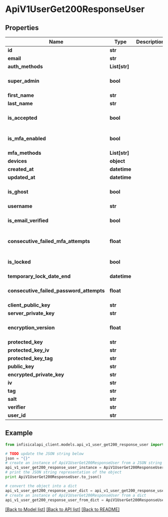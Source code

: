 # ApiV1UserGet200ResponseUser


## Properties
Name | Type | Description | Notes
------------ | ------------- | ------------- | -------------
**id** | **str** |  | 
**email** | **str** |  | [optional] 
**auth_methods** | **List[str]** |  | [optional] 
**super_admin** | **bool** |  | [optional] [default to False]
**first_name** | **str** |  | [optional] 
**last_name** | **str** |  | [optional] 
**is_accepted** | **bool** |  | [optional] [default to False]
**is_mfa_enabled** | **bool** |  | [optional] [default to False]
**mfa_methods** | **List[str]** |  | [optional] 
**devices** | **object** |  | [optional] 
**created_at** | **datetime** |  | 
**updated_at** | **datetime** |  | 
**is_ghost** | **bool** |  | [optional] [default to False]
**username** | **str** |  | 
**is_email_verified** | **bool** |  | [optional] [default to False]
**consecutive_failed_mfa_attempts** | **float** |  | [optional] [default to 0]
**is_locked** | **bool** |  | [optional] [default to False]
**temporary_lock_date_end** | **datetime** |  | [optional] 
**consecutive_failed_password_attempts** | **float** |  | [optional] [default to 0]
**client_public_key** | **str** |  | [optional] 
**server_private_key** | **str** |  | [optional] 
**encryption_version** | **float** |  | [optional] [default to 2]
**protected_key** | **str** |  | [optional] 
**protected_key_iv** | **str** |  | [optional] 
**protected_key_tag** | **str** |  | [optional] 
**public_key** | **str** |  | 
**encrypted_private_key** | **str** |  | 
**iv** | **str** |  | 
**tag** | **str** |  | 
**salt** | **str** |  | 
**verifier** | **str** |  | 
**user_id** | **str** |  | 

## Example

```python
from infisicalapi_client.models.api_v1_user_get200_response_user import ApiV1UserGet200ResponseUser

# TODO update the JSON string below
json = "{}"
# create an instance of ApiV1UserGet200ResponseUser from a JSON string
api_v1_user_get200_response_user_instance = ApiV1UserGet200ResponseUser.from_json(json)
# print the JSON string representation of the object
print ApiV1UserGet200ResponseUser.to_json()

# convert the object into a dict
api_v1_user_get200_response_user_dict = api_v1_user_get200_response_user_instance.to_dict()
# create an instance of ApiV1UserGet200ResponseUser from a dict
api_v1_user_get200_response_user_from_dict = ApiV1UserGet200ResponseUser.from_dict(api_v1_user_get200_response_user_dict)
```
[[Back to Model list]](../README.md#documentation-for-models) [[Back to API list]](../README.md#documentation-for-api-endpoints) [[Back to README]](../README.md)



